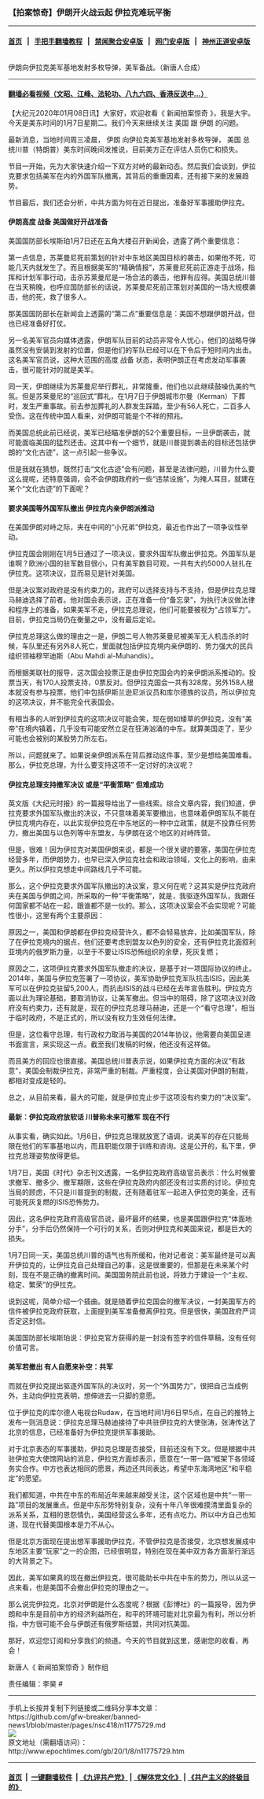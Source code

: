 ### 【拍案惊奇】伊朗开火战云起 伊拉克难玩平衡
------------------------

#### [首页](https://github.com/gfw-breaker/banned-news1/blob/master/README.md) &nbsp;&nbsp;|&nbsp;&nbsp; [手把手翻墙教程](https://github.com/gfw-breaker/guides/wiki) &nbsp;&nbsp;|&nbsp;&nbsp; [禁闻聚合安卓版](https://github.com/gfw-breaker/bn-android) &nbsp;&nbsp;|&nbsp;&nbsp; [网门安卓版](https://github.com/oGate2/oGate) &nbsp;&nbsp;|&nbsp;&nbsp; [神州正道安卓版](https://github.com/SzzdOgate/update) 



<div><img alt="" class="aligncenter wp-post-image" src="http://i.epochtimes.com/assets/uploads/2020/01/15e7c9a6219dc2ba_ttl7dayYsB_tn0107-6-600x400.jpg"/>
<div class="red16 caption">
 <p>
  伊朗向伊拉克美军基地发射多枚导弹，美军备战。（新唐人合成）
 </p>
</div>
</div><hr/>

#### [翻墙必看视频（文昭、江峰、法轮功、八九六四、香港反送中...）](https://github.com/gfw-breaker/banned-news1/blob/master/pages/link3.md)

<div><p>
 【大纪元2020年01月08日讯】大家好，欢迎收看《
 <ok href="http://www.epochtimes.com/gb/tag/%E6%96%B0%E9%97%BB%E6%8B%8D%E6%A1%88%E6%83%8A%E5%A5%87.html">
  新闻拍案惊奇
 </ok>
 》，我是大宇。今天是美东时间的1月7日星期二。我们今天来继续关注
 <ok href="http://www.epochtimes.com/gb/tag/%E7%BE%8E%E5%9B%BD.html">
  美国
 </ok>
 跟
 <ok href="http://www.epochtimes.com/gb/tag/%E4%BC%8A%E6%9C%97.html">
  伊朗
 </ok>
 的问题。
</p>
<p>
 最新消息，当地时间周三凌晨，
 <ok href="http://www.epochtimes.com/gb/tag/%E4%BC%8A%E6%9C%97.html">
  伊朗
 </ok>
 向伊拉克美军基地发射多枚导弹，
 <ok href="http://www.epochtimes.com/gb/tag/%E7%BE%8E%E5%9B%BD.html">
  美国
 </ok>
 总统川普（特朗普）美东时间晚间发推说，目前美方正在评估人员伤亡和损失。
</p>
<p>
 节目一开始，先为大家快速介绍一下双方对峙的最新动态。然后我们会谈到，伊拉克要求包括美军在内的外国军队撤离，其背后的重重因素，还有接下来的发展趋势。
</p>
<p>
 节目最后，我们还会分析，中共方面为何在近日提出，准备好军事援助伊拉克。
</p>
<p>
 <center>
 </center>
</p>
<h4>
 伊朗高度
 <ok href="http://www.epochtimes.com/gb/tag/%E6%88%98%E5%A4%87.html">
  战备
 </ok>
 美国做好开战准备
</h4>
<p>
 美国国防部长埃斯珀1月7日还在五角大楼召开新闻会，透露了两个重要信息：
</p>
<p>
 第一点信息，苏莱曼尼死前策划的针对中东地区美国目标的袭击，如果他不死，可能几天内就发生了。而且根据美军的“精确情报”，苏莱曼尼死前正游走于战场，指挥和计划军事行动，击杀苏莱曼尼是一场合法的袭击，他罪有应得。美国总统川普在当天稍晚，也呼应国防部长的话说，苏莱曼尼死前正策划对美国的一场大规模袭击，他的死，救了很多人。
</p>
<p>
 那美国国防部长在新闻会上透露的“第二点”重要信息是：美国不想跟伊朗开战，但也已经准备好打仗。
</p>
<p>
 另一名美军官员向媒体透露，伊朗军队目前的动员非常令人忧心，他们的战略导弹虽然没有安装到发射的位置，但是他们的军队已经可以在下令后于短时间内出击。这名美军官员说，这种大范围的高度
 <ok href="http://www.epochtimes.com/gb/tag/%E6%88%98%E5%A4%87.html">
  战备
 </ok>
 状态，表明伊朗正在考虑发动军事袭击，很可能针对的就是美军。
</p>
<p>
 同一天，伊朗继续为苏莱曼尼举行葬礼，非常隆重，他们也以此继续鼓噪仇美的气氛。但是苏莱曼尼的“巡回式”葬礼，在1月7日于伊朗城市尔曼（Kerman）下葬时，发生严重事故。前去参加葬礼的人群发生踩踏，至少有56人死亡，二百多人受伤。这在传统中国人看来，对伊朗可能是个不祥的预兆。
</p>
<p>
 而美国总统此前已经说，美军已经瞄准伊朗的52个重要目标，一旦伊朗袭击，就可能面临美国的猛烈还击。这其中有一个细节，就是川普提到袭击的目标还包括伊朗的“文化古迹”，这一点引起一些争议。
</p>
<p>
 但是我就在猜想，既然打击“文化古迹”会有问题，甚至是法律问题，川普为什么要这么提呢，还特意强调，会不会伊朗政府的一些“违禁设施”，为掩人耳目，就建在某个“文化古迹”的下面呢？
</p>
<h4>
 要求美国等外国军队撤出 伊拉克内亲伊朗派推动
</h4>
<p>
 在美国伊朗对峙之际，夹在中间的“小兄弟”伊拉克，最近也作出了一项争议性举动。
</p>
<p>
 伊拉克国会刚刚在1月5日通过了一项决议，要求外国军队撤出伊拉克。外国军队是谁啊？欧洲小国的驻军数目很小，只有美军数目可观，一共有大约5000人驻扎在伊拉克。这项决议，显而易见是针对美国。
</p>
<p>
 但是决议案对政府是没有约束力的，政府可以选择支持与不支持，但是伊拉克总理马赫迪选择了前者。他对国会表示说，正在准备一份“备忘录”，为执行决议做法律和程序上的准备，如果美军不走，伊拉克总理说，他们可能要被视为“占领军力”。目前，伊拉克当局仍在衡量之中，没有最后定论。
</p>
<p>
 伊拉克总理这么做的理由之一是，伊朗二号人物苏莱曼尼被美军无人机击杀的时候，车队里还有另外8人死亡，里面就包括伊拉克境内亲伊朗的、势力强大的民兵组织领袖穆罕迪斯（Abu Mahdi al-Muhandis）。
</p>
<p>
 而根据美联社的报导，这次国会投票正是由伊拉克国会内的亲伊朗派系推动的。投票当天，有170人投票支持，0票反对。但伊拉克国会一共有328席，另外158人根本就没有参与投票，他们中包括伊斯兰逊尼派议员和库尔德族的议员，所以伊拉克的这项决议，并不能完全代表国会。
</p>
<p>
 有相当多的人听到伊拉克的这项决议可能会笑，现在弱如矮草的伊拉克，没有“美帝”在境内镇着，几乎没有可能安然立足在狂涛汹涌的中东。就算美国走了，至少可能也会被别的某股势力所左右。
</p>
<p>
 所以，问题就来了。如果说亲伊朗派系在背后推动这件事，至少是想给美国难看。那么，伊拉克总理，为什么要支持这项不一定讨好的决议呢？
</p>
<h4>
 伊拉克总理支持撤军决议 或是“平衡策略” 但难成功
</h4>
<p>
 英文版《大纪元时报》的一篇报导给出了一些线索。综合文章内容，我们知道，伊拉克要求外国军队撤出的决议，不只意味着美军要撤出，也意味着伊朗军队不能在伊拉克境内存在，以此实现伊拉克在中东地区的一种中立政策，就是不投靠任何势力，撤出美国与以色列等中东盟友，与伊朗在这个地区的对峙阵营。
</p>
<p>
 但是，很难！因为伊拉克对美国伊朗来说，都是一个很关键的要塞，美国在伊拉克经营多年，而伊朗势力，也早已深入伊拉克社会和政治领域，文化上的影响，由来更久。所以伊拉克想走中间路线几乎不可能。
</p>
<p>
 那么，这个伊拉克要求外国军队撤出的决议案，意义何在呢？这其实是伊拉克政府夹在美国与伊朗之间，所采取的一种“平衡策略”，就是，我驱逐外国军队，我跟任何国家都不站在一起，跟谁都不是一伙的。那么，这项决议案会不会实现呢？可能性很小，这里有两个主要原因：
</p>
<p>
 原因之一，美国和伊朗都在伊拉克经营许久，都不会轻易放弃，比如美国军队，除了在伊拉克境内的据点，他们还要考虑到盟友以色列的安全，还有伊拉克北面叙利亚境内的俄罗斯力量，以至于不要让ISIS恐怖组织的余孽，死灰复燃；
</p>
<p>
 原因之二，这项伊拉克要求外国军队撤走的决议，是基于对一项国际协议的终止。2014年，美国与伊拉克签署了一项协议，美军协助伊拉克军队抗击ISIS，因此美军可以在伊拉克驻留5,200人，而抗击ISIS的战斗已经在去年宣告胜利。伊拉克方面以此为理论基础，要取消协议，让美军撤出。但当中的阻碍，除了这项决议对政府没有约束力，还有就是，现在的伊拉克总理马赫迪，还是一个“看守总理”，相当于临时政府，不是正式的，所以没有权力生效任何法律。
</p>
<p>
 但是，这位看守总理，有行政权力取消与美国的2014年协议，他需要向美国呈递书面宣言，来实现这一点。截至我们发稿的时候，他还没有这样做。
</p>
<p>
 而且美方的回应也很直接。美国总统川普表示说，如果伊拉克方面的决议“有敌意”，美国会制裁伊拉克，非常严重的制裁。严重程度，会让美国对伊朗的制裁，都相对变成是轻的。
</p>
<p>
 总之，从目前来看，最大的可能，就是伊拉克止步于这项没有约束力的“决议案”。
</p>
<h4>
 最新：伊拉克政府放软话 川普称未来可撤军 现在不行
</h4>
<p>
 从事实看，确实如此。1月6日，伊拉克总理就放宽了语调，说美军的存在只能局限在他们的军事基地以内，而且职能仅限于训练和咨询。这是公开的，私下里，伊拉克总理姿势放得更低。
</p>
<p>
 1月7日，美国《时代》杂志刊文透露，一名伊拉克政府高级官员表示：什么时候要求撤军、撤多少、撤军期限，这些在伊拉克政府内部还没有过实质的讨论。伊拉克当局的顾虑，不只是川普提到的制裁，还有随着驻军一起进入伊拉克的美金，还有可能死灰复燃的ISIS恐怖势力。
</p>
<p>
 因此，这名伊拉克政府高级官员说，最坏最坏的结果，也是美国跟伊拉克“体面地分手”，分手后仍然保持一个可行的关系，否则对伊拉克和美国来说，都是巨大的损失。
</p>
<p>
 1月7日同一天，美国总统川普的语气也有所缓和，他对记者说：美军最终是可以离开伊拉克的，让伊拉克自己处理自己的事，这是很重要的，但那是在未来某个时刻，现在不是正确的撤离时间。美国国务院此前也说，将致力于建设一个“主权、稳定、繁荣”的伊拉克。
</p>
<p>
 说到这呢，简单介绍一个插曲。就是随着伊拉克国会的撤军决议，一封美国军方的信件被伊拉克政府获取，上面提到美军准备撤离伊拉克。但是很快，美国政府严词否定这封信。
</p>
<p>
 美国国防部长埃斯珀说：伊拉克官方获得的是一封没有签字的信件草稿，没有任何价值可言。
</p>
<h4>
 美军若撤出 有人自愿来补空：共军
</h4>
<p>
 而就在伊拉克提出驱逐外国军队的决议时，另一个“外国势力”，很把自己当成例外，主动向伊拉克表明，想伸进去一只脚的意愿。
</p>
<p>
 位于伊拉克的库尔德人电视台Rudaw，在当地时间1月6日早5点，在自己的推特上发布一则消息说：伊拉克总理马赫迪接待了中共驻伊拉克的大使张涛，张涛传达了北京的信息，已经准备好为伊拉克提供军事援助。
</p>
<p>
 对于北京表态的军事援助，伊拉克总理是否接受，目前还没有下文。但是根据中共驻伊拉克大使馆网站的消息，伊拉克方面却表示，愿意在“一带一路”框架下各领域务实合作。中方也表达相同的愿景，两边还共同表达，希望中东海湾地区“和平稳定”的愿望。
</p>
<p>
 我们都知道，中共在中东的布局近年来越来越受关注，这个区域也是中共“一带一路”项目的发展重点。但是中东形势特别复杂，没有十年八年很难摸清里面复杂的派系关系，互相的恩怨情仇，美国经营这么多年，还有点吃力。所以中方自己也知道，现在代替美国根本是力不从心。
</p>
<p>
 但是北京方面现在提出想军事援助伊拉克，不管伊拉克是否接受，北京想发展成中东地区主要“玩家”之一的企图，已经很明显，特别在现在美中双方各方面渐行渐远的大背景之下。
</p>
<p>
 因此，美军如果真的现在撤出伊拉克，很可能助长中共在中东的势力，所以从这一点来看，也是美国不会撤出伊拉克的理由之一。
</p>
<p>
 那么说完伊拉克，北京对伊朗是什么态度呢？根据《彭博社》的一篇报导，因为伊朗和中东是目前中方的经济利益所在，和平的环境可能对北京最为有利，所以分析指，中方很可能不会与伊朗还有俄罗斯结盟，共同对抗美国。
</p>
<p>
 那好，欢迎您订阅和分享我们的频道。今天的节目就到这里，感谢您的收看，再会！
</p>
<p>
 新唐人《
 <ok href="http://www.epochtimes.com/gb/tag/%e6%96%b0%e8%81%9e%e6%8b%8d%e6%a1%88%e9%a9%9a%e5%a5%87.html">
  新闻拍案惊奇
 </ok>
 》制作组
</p>
<p>
 责任编辑：李昊 #
</p>
</div>
<hr/>
手机上长按并复制下列链接或二维码分享本文章：<br/>
https://github.com/gfw-breaker/banned-news1/blob/master/pages/nsc418/n11775729.md <br/>
<a href='https://github.com/gfw-breaker/banned-news1/blob/master/pages/nsc418/n11775729.md'><img src='https://github.com/gfw-breaker/banned-news1/blob/master/pages/nsc418/n11775729.md.png'/></a> <br/>
原文地址（需翻墙访问）：http://www.epochtimes.com/gb/20/1/8/n11775729.htm


------------------------
#### [首页](https://github.com/gfw-breaker/banned-news1/blob/master/README.md) &nbsp;|&nbsp; [一键翻墙软件](https://github.com/gfw-breaker/nogfw/blob/master/README.md) &nbsp;| [《九评共产党》](https://github.com/gfw-breaker/9ping.md/blob/master/README.md#九评之一评共产党是什么) | [《解体党文化》](https://github.com/gfw-breaker/jtdwh.md/blob/master/README.md) | [《共产主义的终极目的》](https://github.com/gfw-breaker/gczydzjmd.md/blob/master/README.md)


<img src='http://gfw-breaker.win/banned-news/pages/nsc418/n11775729.md' width='0px' height='0px'/>